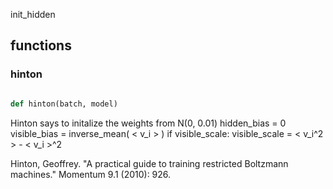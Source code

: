 init_hidden
## functions

### hinton
```py

def hinton(batch, model)

```



Hinton says to initalize the weights from N(0, 0.01)
hidden_bias = 0
visible_bias = inverse_mean( \< v_i \> )
if visible_scale:
    visible_scale = \< v_i^2 \> - \< v_i \>^2

Hinton, Geoffrey. "A practical guide to training restricted Boltzmann machines." Momentum 9.1 (2010): 926.

